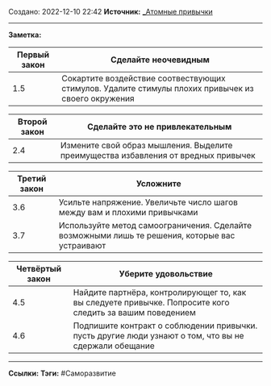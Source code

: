 Создано: 2022-12-10 22:42
**Источник:** [_Атомные привычки](_Атомные%20привычки.md)
***
**Заметка:**  

| Первый  закон | Сделайте неочевидным                                                                               |
| ------------- | -------------------------------------------------------------------------------------------------- |
| 1.5           | Сокартите воздействие соотвествующих стимулов. Удалите стимулы плохих привычек из своего окружения |

| Второй  закон | Сделайте это не привлекательным                                                    |
| ------------- | ---------------------------------------------------------------------------------- |
| 2.4           | Измените свой образ мышления. Выделите преимущества избавления от вредных привычек |


| Третий  закон | Усложните                                                                                      |
| ------------- | ---------------------------------------------------------------------------------------------- |
| 3.6           | Усильте напряжение. Увеличьте число шагов между вам и плохими привычками                       |
| 3.7           | Используйте метод самоограничения. Сделайте возможными лишь те решения, которые вас устраивают |


| Четвёртый  закон | Уберите удовольствие                                                                                      |
| ---------------- | --------------------------------------------------------------------------------------------------------- |
| 4.5              | Найдите партнёра, контролирующег то, как вы следуете привычке. Попросите кого следить за вашим поведением |
| 4.6              | Подпишите контракт о соблюдении привычки. пусть другие люди узнают о том, что вы не сдержали обещание     |

***
**Ссылки:** 
**Тэги:** #Саморазвитие 

